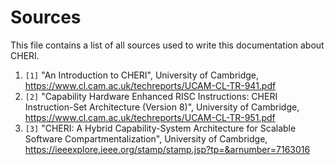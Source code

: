 # Sources

This file contains a list of all sources used to write this documentation about CHERI.

1. `[1]` "An Introduction to CHERI", University of Cambridge, <https://www.cl.cam.ac.uk/techreports/UCAM-CL-TR-941.pdf>
2. `[2]` "Capability Hardware Enhanced RISC Instructions: CHERI Instruction-Set Architecture (Version 8)", University of Cambridge, <https://www.cl.cam.ac.uk/techreports/UCAM-CL-TR-951.pdf>
3. `[3]` "CHERI: A Hybrid Capability-System Architecture for Scalable Software Compartmentalization", University of Cambridge, <https://ieeexplore.ieee.org/stamp/stamp.jsp?tp=&arnumber=7163016>
